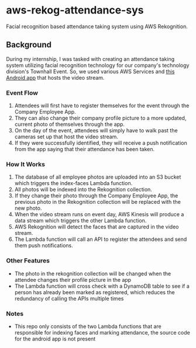 # aws-rekog-attendance-sys
Facial recognition based attendance taking system using AWS Rekognition. 

## Background 
During my internship, I was tasked with creating an attendance taking system utilizing facial recognition technology for our company's technology division's Townhall Event. So, we used various AWS Services and [this Android app](https://docs.aws.amazon.com/kinesisvideostreams/latest/dg/producersdk-android-downloadcode.html) that hosts the video stream. 

### Event Flow
1. Attendees will first have to register themselves for the event through the Company Employee App. 
2. They can also change their company profile picture to a more updated, current photo of themselves through the app. 
3. On the day of the event, attendees will simply have to walk past the cameras set up that host the video stream. 
4. If they were successfully identified, they will receive a push notification from the app saying that their attendance has been taken. 

### How It Works
1. The database of all employee photos are uploaded into an S3 bucket which triggers the index-faces Lambda function.
2. All photos will be indexed into the Rekognition collection. 
3. If they change their photo through the Company Employee App, the previous photo in the Rekognition collection will be replaced with the new photo.
4. When the video stream runs on event day, AWS Kinesis will produce a data stream which triggers the other Lambda function. 
5. AWS Rekognition will detect the faces that are captured in the video stream.
6. The Lambda function will call an API to register the attendees and send them push notifications. 

### Other Features
- The photo in the rekognition collection will be changed when the attendee changes their profile picture in the app
- The Lambda function will cross check with a DynamoDB table to see if a person has already been marked as registered, which reduces the redundancy of calling the APIs multiple times 

### Notes
- This repo only consists of the two Lambda functions that are responsible for indexing faces and marking attendance, the source code for the android app is not present 
